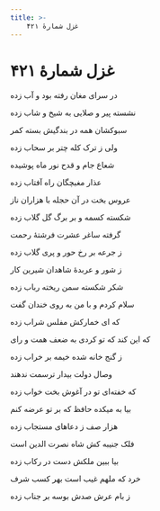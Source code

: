 ```yaml
---
title: >-
    غزل شمارهٔ ۴۲۱
---
```

# غزل شمارهٔ ۴۲۱

<div class="b" id="bn1"><div class="m1"><p>در سرای مغان رفته بود و آب زده</p></div>
<div class="m2"><p>نشسته پیر و صلایی به شیخ و شاب زده</p></div></div>
<div class="b" id="bn2"><div class="m1"><p>سبوکشان همه در بندگیش بسته کمر</p></div>
<div class="m2"><p>ولی ز ترک کله چتر بر سحاب زده</p></div></div>
<div class="b" id="bn3"><div class="m1"><p>شعاع جام و قدح نور ماه پوشیده</p></div>
<div class="m2"><p>عذار مغبچگان راه آفتاب زده</p></div></div>
<div class="b" id="bn4"><div class="m1"><p>عروس بخت در آن حجله با هزاران ناز</p></div>
<div class="m2"><p>شکسته کسمه و بر برگ گل گلاب زده</p></div></div>
<div class="b" id="bn5"><div class="m1"><p>گرفته ساغر عشرت فرشتهٔ رحمت</p></div>
<div class="m2"><p>ز جرعه بر رخ حور و پری گلاب زده</p></div></div>
<div class="b" id="bn6"><div class="m1"><p>ز شور و عربدهٔ شاهدان شیرین کار</p></div>
<div class="m2"><p>شکر شکسته سمن ریخته رباب زده</p></div></div>
<div class="b" id="bn7"><div class="m1"><p>سلام کردم و با من به روی خندان گفت</p></div>
<div class="m2"><p>که ای خمارکش مفلس شراب زده</p></div></div>
<div class="b" id="bn8"><div class="m1"><p>که این کند که تو کردی به ضعف همت و رای</p></div>
<div class="m2"><p>ز گنج خانه شده خیمه بر خراب زده</p></div></div>
<div class="b" id="bn9"><div class="m1"><p>وصال دولت بیدار ترسمت ندهند</p></div>
<div class="m2"><p>که خفته‌ای تو در آغوش بخت خواب زده</p></div></div>
<div class="b" id="bn10"><div class="m1"><p>بیا به میکده حافظ که بر تو عرضه کنم</p></div>
<div class="m2"><p>هزار صف ز دعاهای مستجاب زده</p></div></div>
<div class="b" id="bn11"><div class="m1"><p>فلک جنیبه کش شاه نصرت الدین است</p></div>
<div class="m2"><p>بیا ببین ملکش دست در رکاب زده</p></div></div>
<div class="b" id="bn12"><div class="m1"><p>خرد که ملهم غیب است بهر کسب شرف</p></div>
<div class="m2"><p>ز بام عرش صدش بوسه بر جناب زده</p></div></div>
